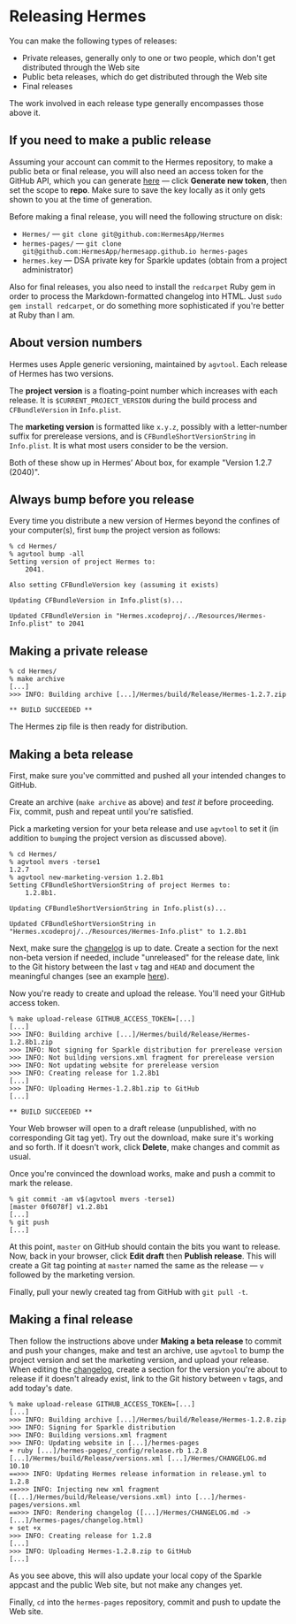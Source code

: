 # Releasing Hermes

You can make the following types of releases:

* Private releases, generally only to one or two people, which don't get distributed through the Web site
* Public beta releases, which do get distributed through the Web site
* Final releases

The work involved in each release type generally encompasses those above it.

## If you need to make a public release

Assuming your account can commit to the Hermes repository, to make a public beta or final release, you will also need an access token for the GitHub API, which you can generate [here](https://github.com/settings/tokens/) — click **Generate new token**, then set the scope to **repo**.  Make sure to save the key locally as it only gets shown to you at the time of generation.

Before making a final release, you will need the following structure on disk:

- `Hermes/` — `git clone git@github.com:HermesApp/Hermes`
- `hermes-pages/` — `git clone git@github.com:HermesApp/hermesapp.github.io hermes-pages`
- `hermes.key` — DSA private key for Sparkle updates (obtain from a project administrator)

Also for final releases, you also need to install the `redcarpet` Ruby gem in order to process the Markdown-formatted changelog into HTML.  Just `sudo gem install redcarpet`, or do something more sophisticated if you're better at Ruby than I am.

## About version numbers

Hermes uses Apple generic versioning, maintained by `agvtool`.  Each release of Hermes has two versions.

The **project version** is a floating-point number which increases with each release.  It is `$CURRENT_PROJECT_VERSION` during the build process and `CFBundleVersion` in `Info.plist`.

The **marketing version** is formatted like `x.y.z`, possibly with a letter-number suffix for prerelease versions, and is `CFBundleShortVersionString` in `Info.plist`.  It is what most users consider to be the version.

Both of these show up in Hermes’ About box, for example "Version 1.2.7 (2040)".

## Always bump before you release

Every time you distribute a new version of Hermes beyond the confines of your computer(s), first `bump` the project version as follows:

    % cd Hermes/
    % agvtool bump -all
    Setting version of project Hermes to: 
        2041.

    Also setting CFBundleVersion key (assuming it exists)

    Updating CFBundleVersion in Info.plist(s)...

    Updated CFBundleVersion in "Hermes.xcodeproj/../Resources/Hermes-Info.plist" to 2041

## Making a private release

    % cd Hermes/
    % make archive
    [...]
    >>> INFO: Building archive [...]/Hermes/build/Release/Hermes-1.2.7.zip

    ** BUILD SUCCEEDED **

The Hermes zip file is then ready for distribution.

## Making a beta release

First, make sure you've committed and pushed all your intended changes to GitHub.

Create an archive (`make archive` as above) and *test it* before proceeding.  Fix, commit, push and repeat until you're satisfied.

Pick a marketing version for your beta release and use `agvtool` to set it (in addition to `bump`ing the project version as discussed above).

    % cd Hermes/
    % agvtool mvers -terse1
    1.2.7
    % agvtool new-marketing-version 1.2.8b1
    Setting CFBundleShortVersionString of project Hermes to: 
        1.2.8b1.

    Updating CFBundleShortVersionString in Info.plist(s)...

    Updated CFBundleShortVersionString in "Hermes.xcodeproj/../Resources/Hermes-Info.plist" to 1.2.8b1

Next, make sure the [changelog](https://github.com/HermesApp/Hermes/blob/master/CHANGELOG.md) is up to date.  Create a section for the next non-beta version if needed, include "unreleased" for the release date, link to the Git history between the last `v` tag and `HEAD` and document the meaningful changes (see an example [here](https://raw.githubusercontent.com/HermesApp/Hermes/308d81f7b16540742e6398371cde38e46b14755f/CHANGELOG.md)).

Now you're ready to create and upload the release. You'll need your GitHub access token.

    % make upload-release GITHUB_ACCESS_TOKEN=[...]
    [...]
    >>> INFO: Building archive [...]/Hermes/build/Release/Hermes-1.2.8b1.zip
    >>> INFO: Not signing for Sparkle distribution for prerelease version
    >>> INFO: Not building versions.xml fragment for prerelease version
    >>> INFO: Not updating website for prerelease version
    >>> INFO: Creating release for 1.2.8b1
    [...]
    >>> INFO: Uploading Hermes-1.2.8b1.zip to GitHub
    [...]

    ** BUILD SUCCEEDED **

Your Web browser will open to a draft release (unpublished, with no corresponding Git tag yet). Try out the download, make sure it's working and so forth. If it doesn't work, click **Delete**, make changes and commit as usual.

Once you're convinced the download works, make and push a commit to mark the release.  

    % git commit -am v$(agvtool mvers -terse1)
    [master 0f6078f] v1.2.8b1
    [...]
    % git push
    [...]

At this point, `master` on GitHub should contain the bits you want to release.  Now, back in your browser, click **Edit draft** then **Publish release**. This will create a Git tag pointing at `master` named the same as the release — `v` followed by the marketing version.

Finally, pull your newly created tag from GitHub with `git pull -t`.

## Making a final release

Then follow the instructions above under **Making a beta release** to commit and push your changes, make and test an archive, use `agvtool` to bump the project version and set the marketing version, and upload your release.  When editing the [changelog](https://github.com/HermesApp/Hermes/blob/master/CHANGELOG.md), create a section for the version you're about to release if it doesn't already exist, link to the Git history between `v` tags, and add today's date.

    % make upload-release GITHUB_ACCESS_TOKEN=[...]
    [...]
    >>> INFO: Building archive [...]/Hermes/build/Release/Hermes-1.2.8.zip
    >>> INFO: Signing for Sparkle distribution
    >>> INFO: Building versions.xml fragment
    >>> INFO: Updating website in [...]/hermes-pages
    + ruby [...]/hermes-pages/_config/release.rb 1.2.8 [...]/Hermes/build/Release/versions.xml [...]/Hermes/CHANGELOG.md 10.10
    ==>>> INFO: Updating Hermes release information in release.yml to 1.2.8
    ==>>> INFO: Injecting new xml fragment ([...]/Hermes/build/Release/versions.xml) into [...]/hermes-pages/versions.xml
    ==>>> INFO: Rendering changelog ([...]/Hermes/CHANGELOG.md -> [...]/hermes-pages/changelog.html)
    + set +x
    >>> INFO: Creating release for 1.2.8
    [...]
    >>> INFO: Uploading Hermes-1.2.8.zip to GitHub
    [...]

As you see above, this will also update your local copy of the Sparkle appcast and the public Web site, but not make any changes yet.

Finally, `cd` into the `hermes-pages` repository, commit and push to update the Web site.
